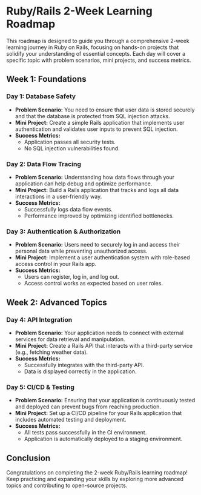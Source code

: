 # Ruby/Rails 2-Week Learning Roadmap

This roadmap is designed to guide you through a comprehensive 2-week learning journey in Ruby on Rails, focusing on hands-on projects that solidify your understanding of essential concepts. Each day will cover a specific topic with problem scenarios, mini projects, and success metrics.

## Week 1: Foundations

### Day 1: Database Safety
- **Problem Scenario:** You need to ensure that user data is stored securely and that the database is protected from SQL injection attacks.
- **Mini Project:** Create a simple Rails application that implements user authentication and validates user inputs to prevent SQL injection.
- **Success Metrics:** 
  - Application passes all security tests.
  - No SQL injection vulnerabilities found.

### Day 2: Data Flow Tracing
- **Problem Scenario:** Understanding how data flows through your application can help debug and optimize performance.
- **Mini Project:** Build a Rails application that tracks and logs all data interactions in a user-friendly way.
- **Success Metrics:**
  - Successfully logs data flow events.
  - Performance improved by optimizing identified bottlenecks.

### Day 3: Authentication & Authorization
- **Problem Scenario:** Users need to securely log in and access their personal data while preventing unauthorized access.
- **Mini Project:** Implement a user authentication system with role-based access control in your Rails app.
- **Success Metrics:**
  - Users can register, log in, and log out.
  - Access control works as expected based on user roles.

## Week 2: Advanced Topics

### Day 4: API Integration
- **Problem Scenario:** Your application needs to connect with external services for data retrieval and manipulation.
- **Mini Project:** Create a Rails API that interacts with a third-party service (e.g., fetching weather data).
- **Success Metrics:**
  - Successfully integrates with the third-party API.
  - Data is displayed correctly in the application.

### Day 5: CI/CD & Testing
- **Problem Scenario:** Ensuring that your application is continuously tested and deployed can prevent bugs from reaching production.
- **Mini Project:** Set up a CI/CD pipeline for your Rails application that includes automated testing and deployment.
- **Success Metrics:**
  - All tests pass successfully in the CI environment.
  - Application is automatically deployed to a staging environment.

## Conclusion
Congratulations on completing the 2-week Ruby/Rails learning roadmap! Keep practicing and expanding your skills by exploring more advanced topics and contributing to open-source projects.